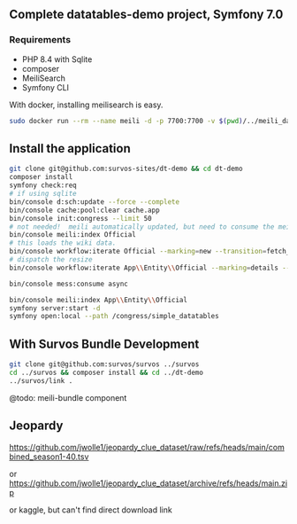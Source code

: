 ## Complete datatables-demo project, Symfony 7.0

### Requirements

* PHP 8.4 with Sqlite
* composer
* MeiliSearch
* Symfony CLI

With docker, installing meilisearch is easy.  

```bash
sudo docker run --rm --name meili -d -p 7700:7700 -v $(pwd)/../meili_data:/meili_data getmeili/meilisearch:latest meilisearch
```

## Install the application

```bash
git clone git@github.com:survos-sites/dt-demo && cd dt-demo
composer install
symfony check:req
# if using sqlite
bin/console d:sch:update --force --complete
bin/console cache:pool:clear cache.app
bin/console init:congress --limit 50 
# not needed!  meili automatically updated, but need to consume the meili queue
bin/console meili:index Official
# this loads the wiki data.
bin/console workflow:iterate Official --marking=new --transition=fetch_wiki
# dispatch the resize
bin/console workflow:iterate App\\Entity\\Official --marking=details --transition=resize

bin/console mess:consume async  

bin/console meili:index App\\Entity\\Official
symfony server:start -d
symfony open:local --path /congress/simple_datatables
```

## With Survos Bundle Development
```bash
git clone git@github.com:survos/survos ../survos
cd ../survos && composer install && cd ../dt-demo
../survos/link . 
```

@todo: meili-bundle component


## Jeopardy

https://github.com/jwolle1/jeopardy_clue_dataset/raw/refs/heads/main/combined_season1-40.tsv

or https://github.com/jwolle1/jeopardy_clue_dataset/archive/refs/heads/main.zip

or kaggle, but can't find direct download link

